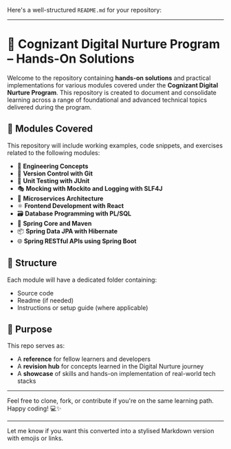 Here's a well-structured `README.md` for your repository:

---

# 📘 Cognizant Digital Nurture Program – Hands-On Solutions

Welcome to the repository containing **hands-on solutions** and practical implementations for various modules covered under the **Cognizant Digital Nurture Program**. This repository is created to document and consolidate learning across a range of foundational and advanced technical topics delivered during the program.

## 🧠 Modules Covered

This repository will include working examples, code snippets, and exercises related to the following modules:

* 🔧 **Engineering Concepts**
* 🔁 **Version Control with Git**
* 🧪 **Unit Testing with JUnit**
* 🎭 **Mocking with Mockito and Logging with SLF4J**
* 🔗 **Microservices Architecture**
* ⚛️ **Frontend Development with React**
* 🗃️ **Database Programming with PL/SQL**
* 🌱 **Spring Core and Maven**
* 📦 **Spring Data JPA with Hibernate**
* 🌐 **Spring RESTful APIs using Spring Boot**

## 📂 Structure

Each module will have a dedicated folder containing:

* Source code
* Readme (if needed)
* Instructions or setup guide (where applicable)

## 🚀 Purpose

This repo serves as:

* A **reference** for fellow learners and developers
* A **revision hub** for concepts learned in the Digital Nurture journey
* A **showcase** of skills and hands-on implementation of real-world tech stacks

---

Feel free to clone, fork, or contribute if you're on the same learning path. Happy coding! 💻✨

---

Let me know if you want this converted into a stylised Markdown version with emojis or links.
